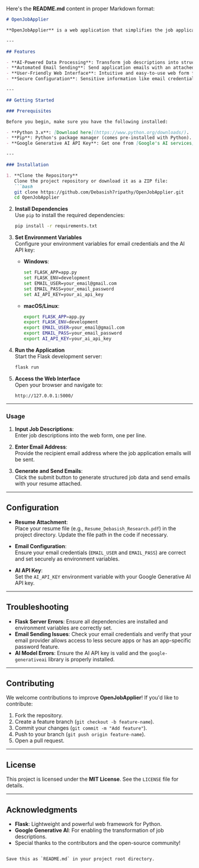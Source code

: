 Here's the **README.md** content in proper Markdown format:

```markdown
# OpenJobApplier

**OpenJobApplier** is a web application that simplifies the job application process. With AI-powered automation, it allows users to input job descriptions, generate structured job data, and send application emails automatically with an attached resume.

---

## Features

- **AI-Powered Data Processing**: Transform job descriptions into structured data using a generative AI model.
- **Automated Email Sending**: Send application emails with an attached resume in just a few clicks.
- **User-Friendly Web Interface**: Intuitive and easy-to-use web form for inputting job descriptions and recipient email addresses.
- **Secure Configuration**: Sensitive information like email credentials is managed securely using environment variables.

---

## Getting Started

### Prerequisites

Before you begin, make sure you have the following installed:

- **Python 3.x**: [Download here](https://www.python.org/downloads/).
- **Pip**: Python's package manager (comes pre-installed with Python).
- **Google Generative AI API Key**: Get one from [Google's AI services](https://ai.google.com/).

---

### Installation

1. **Clone the Repository**  
   Clone the project repository or download it as a ZIP file:  
   ```bash
   git clone https://github.com/Debasish7ripathy/OpenJobApplier.git
   cd OpenJobApplier
   ```

2. **Install Dependencies**  
   Use `pip` to install the required dependencies:  
   ```bash
   pip install -r requirements.txt
   ```

3. **Set Environment Variables**  
   Configure your environment variables for email credentials and the AI API key:

   - **Windows**:  
     ```bash
     set FLASK_APP=app.py
     set FLASK_ENV=development
     set EMAIL_USER=your_email@gmail.com
     set EMAIL_PASS=your_email_password
     set AI_API_KEY=your_ai_api_key
     ```
   - **macOS/Linux**:  
     ```bash
     export FLASK_APP=app.py
     export FLASK_ENV=development
     export EMAIL_USER=your_email@gmail.com
     export EMAIL_PASS=your_email_password
     export AI_API_KEY=your_ai_api_key
     ```

4. **Run the Application**  
   Start the Flask development server:  
   ```bash
   flask run
   ```

5. **Access the Web Interface**  
   Open your browser and navigate to:  
   ```
   http://127.0.0.1:5000/
   ```

---

### Usage

1. **Input Job Descriptions**:  
   Enter job descriptions into the web form, one per line.

2. **Enter Email Address**:  
   Provide the recipient email address where the job application emails will be sent.

3. **Generate and Send Emails**:  
   Click the submit button to generate structured job data and send emails with your resume attached.

---

## Configuration

- **Resume Attachment**:  
  Place your resume file (e.g., `Resume_Debasish_Research.pdf`) in the project directory. Update the file path in the code if necessary.

- **Email Configuration**:  
  Ensure your email credentials (`EMAIL_USER` and `EMAIL_PASS`) are correct and set securely as environment variables.

- **AI API Key**:  
  Set the `AI_API_KEY` environment variable with your Google Generative AI API key.

---

## Troubleshooting

- **Flask Server Errors**: Ensure all dependencies are installed and environment variables are correctly set.
- **Email Sending Issues**: Check your email credentials and verify that your email provider allows access to less secure apps or has an app-specific password feature.
- **AI Model Errors**: Ensure the AI API key is valid and the `google-generativeai` library is properly installed.

---

## Contributing

We welcome contributions to improve **OpenJobApplier**! If you'd like to contribute:

1. Fork the repository.
2. Create a feature branch (`git checkout -b feature-name`).
3. Commit your changes (`git commit -m "Add feature"`).
4. Push to your branch (`git push origin feature-name`).
5. Open a pull request.

---

## License

This project is licensed under the **MIT License**. See the `LICENSE` file for details.

---

## Acknowledgments

- **Flask**: Lightweight and powerful web framework for Python.
- **Google Generative AI**: For enabling the transformation of job descriptions.
- Special thanks to the contributors and the open-source community!
```

Save this as `README.md` in your project root directory.
